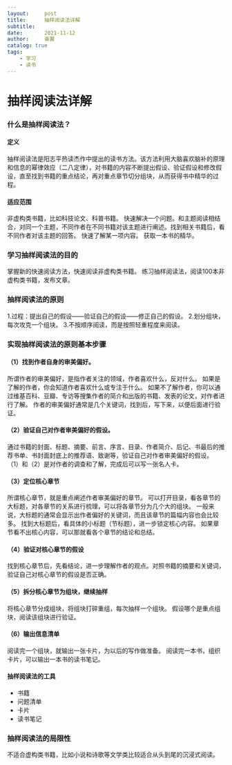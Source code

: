 ```yaml
---
layout:     post
title:      抽样阅读法详解
subtitle:   
date:       2021-11-12
author:     奋翼
catalog: true
tags:
    - 学习
    - 读书
---
```


# 抽样阅读法详解

### 什么是抽样阅读法？

#### 定义

抽样阅读法是阳志平热读杰作中提出的读书方法。该方法利用大脑喜欢脑补的原理和信息的幂律效应（二八定律），对书籍的内容不断提出假设、验证假设和修改假设，直至找到书籍的重点结论，再对重点章节切分组块，从而获得书中精华的过程。

#### 适应范围

非虚构类书籍，比如科技论文、科普书籍。
快速解决一个问题。和主题阅读相结合，对同一个主题，不同作者在不同书籍对该主题进行阐述。找到相关书籍后，看不同作者对该主题的回答。
快速了解某一项内容。
获取一本书的精华。

### 学习抽样阅读法的目的

掌握新的快速阅读方法，快速阅读非虚构类书籍。
练习抽样阅读法，阅读100本非虚构类书籍，发布文章。

### 抽样阅读法的原则

1.过程：提出自己的假设——验证自己的假设——修正自己的假设。
2.划分组块，每次攻克一个组块。
3.不按顺序阅读，而是按照轻重程度来阅读。

### 实现抽样阅读法的原则基本步骤

#### （1）找到作者自身的审美偏好。

所谓作者的审美偏好，是指作者关注的领域，作者喜欢什么，反对什么。
如果是了解的作者，你会知道作者喜欢什么或专注于什么。
如果不了解作者，你可以通过维基百科、豆瓣、专访等搜集作者的简介和出版的书籍、发表的论文，对作者进行了解。
作者的审美偏好通常是几个关键词，找到后，写下来，以便后面进行验证。

#### （2）验证自己对作者审美偏好的假设。

通过书籍的封面、标题、摘要、前言、序言、目录、作者简介、后记、书最后的推荐书单、书封面封底上的推荐语、致谢等，验证自己对作者审美偏好的假设。
（1）和（2）是对作者的调查和了解，完成后可以写一张名人卡。

#### （3）定位核心章节

所谓核心章节，就是重点阐述作者审美偏好的章节。
可以打开目录，看各章节的大标题，对各章节的关系进行梳理，可以将各章节分为几个大的组块。
一般来说，大标题的通常会显示出作者偏好的关键词，而且该章节的篇幅内容也会比较多。
找到大标题后，看具体的小标题（节标题），进一步锁定核心内容。
如果章节看不出核心内容，可以那就看各个章节的结论和总结。

#### （4）验证对核心章节的假设

找到核心章节后，先看结论，进一步理解作者的观点。对照书籍的摘要和关键词，验证自己对核心章节的假设是否正确。

#### （5）拆分核心章节为组块，继续抽样

将核心章节分成组块，将组块打碎重组，每次抽样一个组块。
假设哪个是重点组块，阅读该组块进行验证。

#### （6）输出信息清单

阅读完一个组块，就输出一张卡片，为以后的写作做准备。
阅读完一本书，组织卡片，可以输出一本书的读书笔记。

#### 抽样阅读法的工具

- 书籍
- 问题清单
- 卡片
- 读书笔记

### 抽样阅读法的局限性

不适合虚构类书籍，比如小说和诗歌等文学类比较适合从头到尾的沉浸式阅读。
